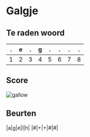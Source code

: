 # Galgje

## Te raden woord

|.|e|.|g|.|.|.|.|
|-|-|-|-|-|-|-|-|
|1|2|3|4|5|6|7|8|

## Score
![gallow](./images/1.png)

## Beurten
|a|g|e|l|h|
|#|+|+|#|#|